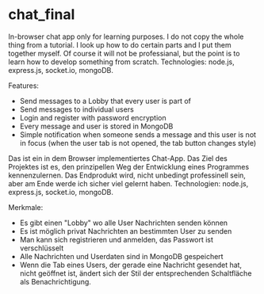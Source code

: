 # chat_final

In-browser chat app only for learning purposes. I do not copy the whole thing from a tutorial. I look up how to do certain parts and I put them together myself.
Of course it will not be professianal, but the point is to learn how to develop something from scratch. Technologies: node.js, express.js, socket.io, mongoDB.

Features: 
- Send messages to a Lobby that every user is part of
- Send messages to individual users
- Login and register with password encryption
- Every message and user is stored in MongoDB
- Simple notification when someone sends a message and this user is not in focus (when the user tab is not opened, the tab button changes style)

Das ist ein in dem Browser implementiertes Chat-App. Das Ziel des Projektes ist es, den prinzipellen Weg der Entwicklung eines Programmes kennenzulernen. 
Das Endprodukt wird, nicht unbedingt professinell sein, aber am Ende werde ich sicher viel gelernt haben. Technologien: node.js, express.js, socket.io, mongoDB.

Merkmale:
- Es gibt einen "Lobby" wo alle User Nachrichten senden können
- Es ist möglich privat Nachrichten an bestimmten User zu senden
- Man kann sich registrieren und anmelden, das Passwort ist verschlüsselt
- Alle Nachrichten und Userdaten sind in MongoDB gespeichert
- Wenn die Tab eines Users, der gerade eine Nachricht gesendet hat, nicht geöffnet ist, ändert sich der Stil der entsprechenden Schaltfläche als Benachrichtigung.   
